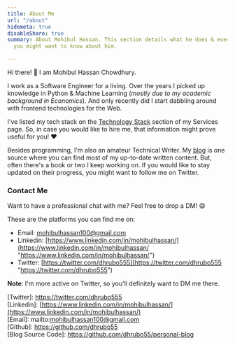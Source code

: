 ```yaml
---
title: About Me
url: "/about"
hidemeta: true
disableShare: true
summary: About Mohibul Hassan. This section details what he does & everything else
  you might want to know about him.

---
```

Hi there! :wave: I am Mohibul Hassan Chowdhury.

I work as a Software Engineer for a living. Over the years I picked up knowledge in Python & Machine Learning (_mostly due to my academic background in Economics_). And only recently did I start dabbling around with frontend technologies for the Web.

I've listed my tech stack on the [Technology Stack](../services/#technology-stack) section of my Services page. So, in case you would like to hire me, that information might prove useful for you! :heart:

Besides programming, I'm also an amateur Technical Writer. My [blog](../blog/) is one source where you can find most of my up-to-date written content. But, often there's a book or two I keep working on. If you would like to stay updated on their progress, you might want to follow me on Twitter.

### Contact Me

Want to have a professional chat with me? Feel free to drop a DM! :smile:

These are the platforms you can find me on:

* Email: mohibulhassan100@gmail.com
* Linkedin: [https://www.linkedin.com/in/mohibulhassan/](https://www.linkedin.com/in/mohibulhassan/ "https://www.linkedin.com/in/mohibulhassan/")
* Twitter: [https://twitter.com/dhrubo555](https://twitter.com/dhrubo555 "https://twitter.com/dhrubo555")

**Note**: I'm more active on Twitter, so you'll definitely want to DM me there.

<!-- Reference Links -->  
\[Twitter\]: https://twitter.com/dhrubo555  
\[Linkedin\]: [https://www.linkedin.com/in/mohibulhassan/](https://www.linkedin.com/in/mohibulhassan/)  
\[Email\]: mailto:mohibulhassan100@gmail.com  
\[Github\]: https://github.com/dhrubo55  
\[Blog Source Code\]: https://github.com/dhrubo55/personal-blog
